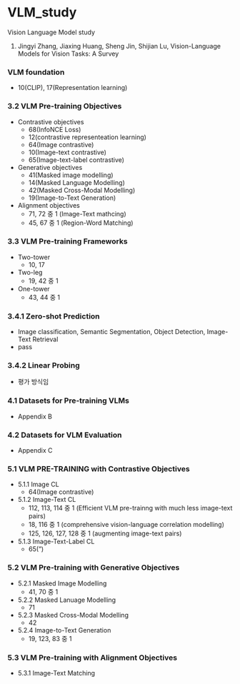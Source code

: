 # VLM_study
Vision Language Model study

1. Jingyi Zhang, Jiaxing Huang, Sheng Jin, Shijian Lu, Vision-Language Models for Vision Tasks: A Survey

### VLM foundation

- 10(CLIP), 17(Representation learning)

### 3.2 VLM Pre-training Objectives

- Contrastive objectives
    - 68(InfoNCE Loss)
    - 12(contrastive representeation learning)
    - 64(Image contrastive)
    - 10(Image-text contrastive)
    - 65(Image-text-label contrastive)
- Generative objectives
    - 41(Masked image modelling)
    - 14(Masked Language Modelling)
    - 42(Masked Cross-Modal Modelling)
    - 19(Image-to-Text Generation)
- Alignment objectives
    - 71, 72 중 1 (Image-Text mathcing)
    - 45, 67 중 1 (Region-Word Matching)

### 3.3 VLM Pre-training Frameworks

- Two-tower
    - 10, 17
- Two-leg
    - 19, 42 중 1
- One-tower
    - 43, 44 중 1

### 3.4.1 Zero-shot Prediction

- Image classification, Semantic Segmentation, Object Detection, Image-Text Retrieval
- pass

### 3.4.2 Linear Probing

- 평가 방식임

### 4.1 Datasets for Pre-training VLMs

- Appendix B

### 4.2 Datasets for VLM Evaluation

- Appendix C

### 5.1 VLM PRE-TRAINING with Contrastive Objectives

- 5.1.1 Image CL
    - 64(Image contrastive)
- 5.1.2 Image-Text CL
    - 112, 113, 114 중 1 (Efficient VLM pre-trainng with much less image-text pairs)
    - 18, 116 중 1 (comprehensive vision-language correlation modelling)
    - 125, 126, 127, 128 중 1 (augmenting image-text pairs)
- 5.1.3 Image-Text-Label CL
    - 65(”)

### 5.2 VLM Pre-training with Generative Objectives

- 5.2.1 Masked Image Modelling
    - 41, 70 중 1
- 5.2.2 Masked Lanuage Modelling
    - 71
- 5.2.3 Masked Cross-Modal Modelling
    - 42
- 5.2.4 Image-to-Text Generation
    - 19, 123, 83 중 1

### 5.3 VLM Pre-training with Alignment Objectives

- 5.3.1 Image-Text Matching
